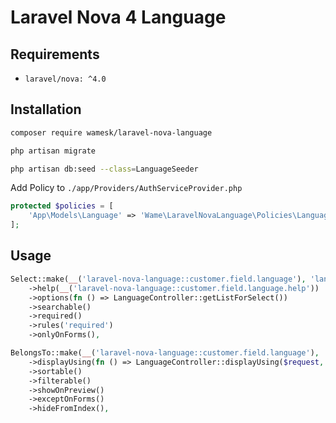 # Laravel Nova 4 Language



## Requirements

- `laravel/nova: ^4.0`


## Installation

```bash
composer require wamesk/laravel-nova-language
```

```bash
php artisan migrate
```

```bash
php artisan db:seed --class=LanguageSeeder
```

Add Policy to `./app/Providers/AuthServiceProvider.php`

```php
protected $policies = [
    'App\Models\Language' => 'Wame\LaravelNovaLanguage\Policies\LanguagePolicy',
];
```

## Usage

```php
Select::make(__('laravel-nova-language::customer.field.language'), 'language_code')
    ->help(__('laravel-nova-language::customer.field.language.help'))
    ->options(fn () => LanguageController::getListForSelect())
    ->searchable()
    ->required()
    ->rules('required')
    ->onlyOnForms(),

BelongsTo::make(__('laravel-nova-language::customer.field.language'), 'language', Language::class)
    ->displayUsing(fn () => LanguageController::displayUsing($request, $this))
    ->sortable()
    ->filterable()
    ->showOnPreview()
    ->exceptOnForms()
    ->hideFromIndex(),
```
